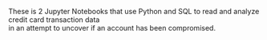 These is 2 Jupyter Notebooks that use Python and SQL to read and analyze credit card transaction data<br>
in an attempt to uncover if an account has been compromised.